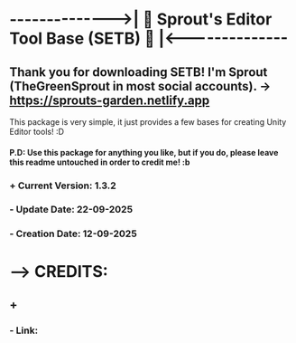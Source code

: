 # -------------->| 🌱 Sprout's Editor Tool Base (SETB) 🌱 |<--------------


## Thank you for downloading SETB! I'm Sprout (TheGreenSprout in most social accounts). -> https://sprouts-garden.netlify.app

This package is very simple, it just provides a few bases for creating Unity Editor tools! :D


#### P.D: Use this package for anything you like, but if you do, please leave this readme untouched in order to credit me! :b




### + Current Version: 1.3.2
### - Update Date: 22-09-2025
### - Creation Date: 12-09-2025




# --> CREDITS:
##  + 
###       - Link: 